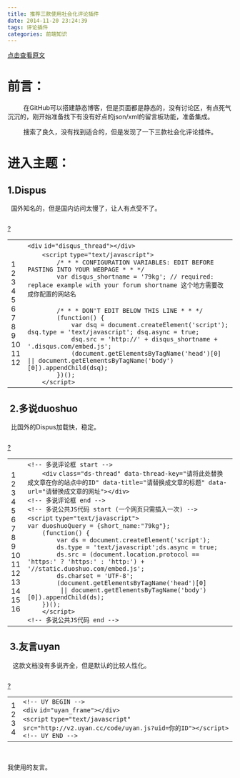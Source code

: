 ```yaml
---
title: 推荐三款使用社会化评论插件
date: 2014-11-20 23:24:39
tags: 评论插件
categories: 前端知识
---
```

[点击查看原文](https://www.cnblogs.com/bugzone/p/message.html)

<div id="cnblogs_post_body" class="blogpost-body ">
    <h1>前言：</h1>
<p>&nbsp;&nbsp;&nbsp;&nbsp;&nbsp;&nbsp;&nbsp;&nbsp; 在GitHub可以搭建静态博客，但是页面都是静态的，没有讨论区，有点死气沉沉的，刚开始准备找下有没有好点的json/xml的留言板功能，准备集成。</p>
<p>&nbsp;&nbsp;&nbsp;&nbsp;&nbsp;&nbsp;&nbsp;&nbsp; 搜索了良久，没有找到适合的，但是发现了一下三款社会化评论插件。</p>
<h1>进入主题：</h1>
<h2>1.Dispus</h2>
<p>&nbsp; 国外知名的，但是国内访问太慢了，让人有点受不了。</p>
<p><img src="https://images0.cnblogs.com/blog/612293/201411/211655143909862.png" alt=""></p>
<div class="cnblogs_Highlighter sh-gutter">
<div><div id="highlighter_745702" class="syntaxhighlighter  html"><div class="toolbar"><span><a href="#" class="toolbar_item command_help help">?</a></span></div><table border="0" cellpadding="0" cellspacing="0"><tbody><tr><td class="gutter"><div class="line number1 index0 alt2">1</div><div class="line number2 index1 alt1">2</div><div class="line number3 index2 alt2">3</div><div class="line number4 index3 alt1">4</div><div class="line number5 index4 alt2">5</div><div class="line number6 index5 alt1">6</div><div class="line number7 index6 alt2">7</div><div class="line number8 index7 alt1">8</div><div class="line number9 index8 alt2">9</div><div class="line number10 index9 alt1">10</div><div class="line number11 index10 alt2">11</div><div class="line number12 index11 alt1">12</div></td><td class="code"><div class="container"><div class="line number1 index0 alt2"><code class="html plain">&lt;</code><code class="html keyword">div</code> <code class="html plain">id="disqus_thread"&gt;&lt;/</code><code class="html keyword">div</code><code class="html plain">&gt;</code></div><div class="line number2 index1 alt1"><code class="html spaces">&nbsp;&nbsp;&nbsp;&nbsp;</code><code class="html plain">&lt;</code><code class="html keyword">script</code> <code class="html plain">type="text/javascript"&gt;</code></div><div class="line number3 index2 alt2"><code class="html spaces">&nbsp;&nbsp;&nbsp;&nbsp;&nbsp;&nbsp;&nbsp;&nbsp;</code><code class="html plain">/* * * CONFIGURATION VARIABLES: EDIT BEFORE PASTING INTO YOUR WEBPAGE * * */</code></div><div class="line number4 index3 alt1"><code class="html spaces">&nbsp;&nbsp;&nbsp;&nbsp;&nbsp;&nbsp;&nbsp;&nbsp;</code><code class="html plain">var disqus_shortname = '79kg'; // required: replace example with your forum shortname 这个地方需要改成你配置的网站名</code></div><div class="line number5 index4 alt2"><code class="html spaces">&nbsp;&nbsp;&nbsp;&nbsp;&nbsp;&nbsp;&nbsp;&nbsp;</code>&nbsp;</div><div class="line number6 index5 alt1"><code class="html spaces">&nbsp;&nbsp;&nbsp;&nbsp;&nbsp;&nbsp;&nbsp;&nbsp;</code><code class="html plain">/* * * DON'T EDIT BELOW THIS LINE * * */</code></div><div class="line number7 index6 alt2"><code class="html spaces">&nbsp;&nbsp;&nbsp;&nbsp;&nbsp;&nbsp;&nbsp;&nbsp;</code><code class="html plain">(function() {</code></div><div class="line number8 index7 alt1"><code class="html spaces">&nbsp;&nbsp;&nbsp;&nbsp;&nbsp;&nbsp;&nbsp;&nbsp;&nbsp;&nbsp;&nbsp;&nbsp;</code><code class="html plain">var dsq = document.createElement('script'); dsq.type = 'text/javascript'; dsq.async = true;</code></div><div class="line number9 index8 alt2"><code class="html spaces">&nbsp;&nbsp;&nbsp;&nbsp;&nbsp;&nbsp;&nbsp;&nbsp;&nbsp;&nbsp;&nbsp;&nbsp;</code><code class="html plain">dsq.src = 'http://' + disqus_shortname + '.disqus.com/embed.js';</code></div><div class="line number10 index9 alt1"><code class="html spaces">&nbsp;&nbsp;&nbsp;&nbsp;&nbsp;&nbsp;&nbsp;&nbsp;&nbsp;&nbsp;&nbsp;&nbsp;</code><code class="html plain">(document.getElementsByTagName('head')[0] || document.getElementsByTagName('body')[0]).appendChild(dsq);</code></div><div class="line number11 index10 alt2"><code class="html spaces">&nbsp;&nbsp;&nbsp;&nbsp;&nbsp;&nbsp;&nbsp;&nbsp;</code><code class="html plain">})();</code></div><div class="line number12 index11 alt1"><code class="html spaces">&nbsp;&nbsp;&nbsp;&nbsp;</code><code class="html plain">&lt;/</code><code class="html keyword">script</code><code class="html plain">&gt;</code></div></div></td></tr></tbody></table></div></div>
</div>
<h2>&nbsp;2.多说duoshuo</h2>
<p>&nbsp; 比国外的Dispus加载快，稳定。</p>
<p><img src="https://images0.cnblogs.com/blog/612293/201411/211655259538098.png" alt=""></p>
<div class="cnblogs_Highlighter sh-gutter">
<div><div id="highlighter_812099" class="syntaxhighlighter  html"><div class="toolbar"><span><a href="#" class="toolbar_item command_help help">?</a></span></div><table border="0" cellpadding="0" cellspacing="0"><tbody><tr><td class="gutter"><div class="line number1 index0 alt2">1</div><div class="line number2 index1 alt1">2</div><div class="line number3 index2 alt2">3</div><div class="line number4 index3 alt1">4</div><div class="line number5 index4 alt2">5</div><div class="line number6 index5 alt1">6</div><div class="line number7 index6 alt2">7</div><div class="line number8 index7 alt1">8</div><div class="line number9 index8 alt2">9</div><div class="line number10 index9 alt1">10</div><div class="line number11 index10 alt2">11</div><div class="line number12 index11 alt1">12</div><div class="line number13 index12 alt2">13</div><div class="line number14 index13 alt1">14</div><div class="line number15 index14 alt2">15</div><div class="line number16 index15 alt1">16</div></td><td class="code"><div class="container"><div class="line number1 index0 alt2"><code class="html comments">&lt;!-- 多说评论框 start --&gt;</code></div><div class="line number2 index1 alt1"><code class="html spaces">&nbsp;&nbsp;&nbsp;&nbsp;</code><code class="html plain">&lt;</code><code class="html keyword">div</code> <code class="html plain">class="ds-thread" data-thread-key="请将此处替换成文章在你的站点中的ID" data-title="请替换成文章的标题" data-url="请替换成文章的网址"&gt;&lt;/</code><code class="html keyword">div</code><code class="html plain">&gt;</code></div><div class="line number3 index2 alt2"><code class="html comments">&lt;!-- 多说评论框 end --&gt;</code></div><div class="line number4 index3 alt1"><code class="html comments">&lt;!-- 多说公共JS代码 start (一个网页只需插入一次) --&gt;</code></div><div class="line number5 index4 alt2"><code class="html plain">&lt;</code><code class="html keyword">script</code> <code class="html plain">type="text/javascript"&gt;</code></div><div class="line number6 index5 alt1"><code class="html plain">var duoshuoQuery = {short_name:"79kg"};</code></div><div class="line number7 index6 alt2"><code class="html spaces">&nbsp;&nbsp;&nbsp;&nbsp;</code><code class="html plain">(function() {</code></div><div class="line number8 index7 alt1"><code class="html spaces">&nbsp;&nbsp;&nbsp;&nbsp;&nbsp;&nbsp;&nbsp;&nbsp;</code><code class="html plain">var ds = document.createElement('script');</code></div><div class="line number9 index8 alt2"><code class="html spaces">&nbsp;&nbsp;&nbsp;&nbsp;&nbsp;&nbsp;&nbsp;&nbsp;</code><code class="html plain">ds.type = 'text/javascript';ds.async = true;</code></div><div class="line number10 index9 alt1"><code class="html spaces">&nbsp;&nbsp;&nbsp;&nbsp;&nbsp;&nbsp;&nbsp;&nbsp;</code><code class="html plain">ds.src = (document.location.protocol == 'https:' ? 'https:' : 'http:') + '//static.duoshuo.com/embed.js';</code></div><div class="line number11 index10 alt2"><code class="html spaces">&nbsp;&nbsp;&nbsp;&nbsp;&nbsp;&nbsp;&nbsp;&nbsp;</code><code class="html plain">ds.charset = 'UTF-8';</code></div><div class="line number12 index11 alt1"><code class="html spaces">&nbsp;&nbsp;&nbsp;&nbsp;&nbsp;&nbsp;&nbsp;&nbsp;</code><code class="html plain">(document.getElementsByTagName('head')[0] </code></div><div class="line number13 index12 alt2"><code class="html spaces">&nbsp;&nbsp;&nbsp;&nbsp;&nbsp;&nbsp;&nbsp;&nbsp;&nbsp;</code><code class="html plain">|| document.getElementsByTagName('body')[0]).appendChild(ds);</code></div><div class="line number14 index13 alt1"><code class="html spaces">&nbsp;&nbsp;&nbsp;&nbsp;</code><code class="html plain">})();</code></div><div class="line number15 index14 alt2"><code class="html spaces">&nbsp;&nbsp;&nbsp;&nbsp;</code><code class="html plain">&lt;/</code><code class="html keyword">script</code><code class="html plain">&gt;</code></div><div class="line number16 index15 alt1"><code class="html comments">&lt;!-- 多说公共JS代码 end --&gt;</code></div></div></td></tr></tbody></table></div></div>
</div>
<h2>&nbsp;3.友言uyan</h2>
<p>&nbsp;&nbsp; 这款文档没有多说齐全，但是默认的比较人性化。</p>
<p><img src="https://images0.cnblogs.com/blog/612293/201411/211655415312172.jpg" alt=""></p>
<div class="cnblogs_Highlighter sh-gutter">
<div><div id="highlighter_866163" class="syntaxhighlighter  html"><div class="toolbar"><span><a href="#" class="toolbar_item command_help help">?</a></span></div><table border="0" cellpadding="0" cellspacing="0"><tbody><tr><td class="gutter"><div class="line number1 index0 alt2">1</div><div class="line number2 index1 alt1">2</div><div class="line number3 index2 alt2">3</div><div class="line number4 index3 alt1">4</div></td><td class="code"><div class="container"><div class="line number1 index0 alt2"><code class="html comments">&lt;!-- UY BEGIN --&gt;</code></div><div class="line number2 index1 alt1"><code class="html plain">&lt;</code><code class="html keyword">div</code> <code class="html plain">id="uyan_frame"&gt;&lt;/</code><code class="html keyword">div</code><code class="html plain">&gt;</code></div><div class="line number3 index2 alt2"><code class="html plain">&lt;</code><code class="html keyword">script</code> <code class="html plain">type="text/javascript" src="http://v2.uyan.cc/code/uyan.js?uid=你的ID"&gt;&lt;/</code><code class="html keyword">script</code><code class="html plain">&gt;</code></div><div class="line number4 index3 alt1"><code class="html comments">&lt;!-- UY END --&gt;</code></div></div></td></tr></tbody></table></div></div>
</div>
<p>&nbsp;</p>
<p>我使用的友言。</p>
<p>&nbsp;&nbsp;&nbsp;&nbsp;&nbsp;&nbsp;&nbsp;&nbsp;&nbsp;&nbsp;</p>
</div>